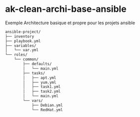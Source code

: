 # ak-clean-archi-base-ansible

Exemple Architecture basique et propre pour les projets ansible
```bash
ansible-project/
├── inventory
├── playbook.yml
├── variables/
│   └── var.yml
└── roles/
    └── common/
        ├── defaults/
        │   └── main.yml
        ├── tasks/
        │   ├── apt.yml
        │   ├── yum.yml
        │   ├── task1.yml
        │   ├── task2.yml 
        │   └── main.yml
        └── vars/
            ├── Debian.yml
            └── RedHat.yml
```
